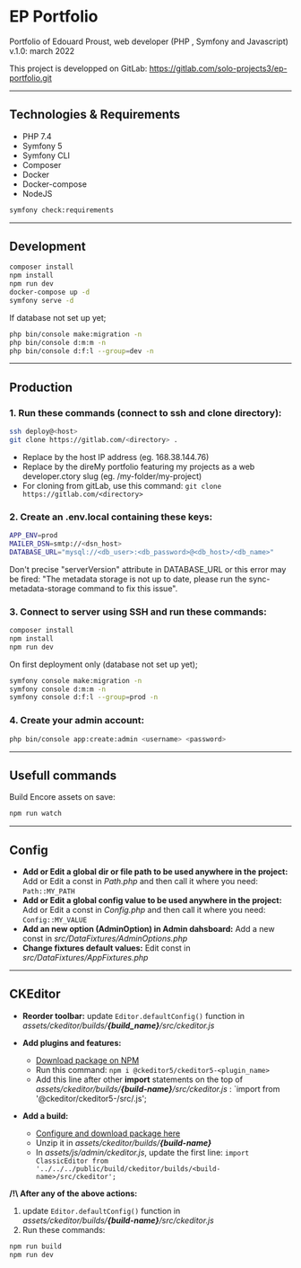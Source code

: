 # EP Portfolio

Portfolio of Edouard Proust, web developer (PHP , Symfony and Javascript)
v.1.0: march 2022

This project is developped on GitLab: https://gitlab.com/solo-projects3/ep-portfolio.git

----------

## Technologies & Requirements

- PHP 7.4
- Symfony 5
- Symfony CLI
- Composer
- Docker
- Docker-compose
- NodeJS

```bash
symfony check:requirements
```
----------

## Development

```bash
composer install
npm install
npm run dev
docker-compose up -d
symfony serve -d
```
If database not set up yet;
```bash
php bin/console make:migration -n
php bin/console d:m:m -n
php bin/console d:f:l --group=dev -n
```

----------

## Production

### 1. Run these commands (connect to ssh and clone directory):
```bash
ssh deploy@<host>
git clone https://gitlab.com/<directory> .
```
- Replace <host> by the host IP address (eg. 168.38.144.76)
- Replace <directory> by the direMy portfolio featuring my projects as a web developer.ctory slug (eg. /my-folder/my-project)
- For cloning from gitLab, use this command: `git clone https://gitlab.com/<directory>`

### 2. Create an .env.local containing these keys:
```bash
APP_ENV=prod
MAILER_DSN=smtp://<dsn_host>
DATABASE_URL="mysql://<db_user>:<db_password>@<db_host>/<db_name>"
```
Don't precise "serverVersion" attribute in DATABASE_URL or this error may be fired: "The metadata storage is not up to date, please run the sync-metadata-storage command to fix this issue".

### 3. Connect to server using SSH and run these commands:
```bash
composer install
npm install
npm run dev
```
On first deployment only (database not set up yet);
```bash
symfony console make:migration -n
symfony console d:m:m -n
symfony console d:f:l --group=prod -n
```

### 4. Create your admin account:
```bash
php bin/console app:create:admin <username> <password>
```

----------

## Usefull commands

Build Encore assets on save:
```bash
npm run watch
```

----------

## Config

- **Add or Edit a global dir or file path to be used anywhere in the project:** 
Add or Edit a const in _Path.php_ and then call it where you need: `Path::MY_PATH`
- **Add or Edit a global config value to be used anywhere in the project:** 
Add or Edit a const in _Config.php_ and then call it where you need: `Config::MY_VALUE`
- **Add an new option (AdminOption) in Admin dahsboard:** 
Add a new const in _src/DataFixtures/AdminOptions.php_
- **Change fixtures default values:** 
Edit const in _src/DataFixtures/AppFixtures.php_

----------

## CKEditor

- **Reorder toolbar:** update `Editor.defaultConfig()` function in _assets/ckeditor/builds/**{build_name}**/src/ckeditor.js_

- **Add plugins and features:** 
    - [Download package on NPM](https://www.npmjs.com/search?q=%40ckeditor-5%2Fckeditor5-)
    - Run this command: `npm i @ckeditor5/ckeditor5-<plugin_name>`
    - Add this line after other **import** statements on the top of _assets/ckeditor/builds/**{build-name}**/src/ckeditor.js_ : `import <PluginName> from '@ckeditor/ckeditor5-<plugin-name>/src/<file-name>.js';

- **Add a build:**
    - [Configure and download package here](https://ckeditor.com/ckeditor-5/online-builder/)
    - Unzip it in _assets/ckeditor/builds/**{build-name}**_
    - In _assets/js/admin/ckeditor.js_, update the first line: `import ClassicEditor from '../../../public/build/ckeditor/builds/<build-name>/src/ckeditor';`


**/!\ After any of the above actions:**
1. update `Editor.defaultConfig()` function in _assets/ckeditor/builds/**{build-name}**/src/ckeditor.js_
2. Run these commands:
```bash 
npm run build
npm run dev
```